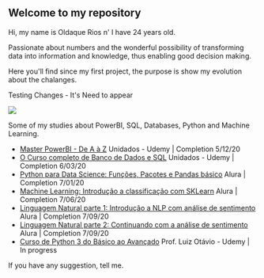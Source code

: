 ## Welcome to my repository

Hi, my name is Oldaque Rios n' I have 24 years old.

Passionate about numbers and the wonderful possibility of transforming data into information and knowledge, thus enabling good decision making.

Here you'll find since my first project, the purpose is show my evolution about the chalanges.

Testing Changes - It's Need to appear

![](https://i.ibb.co/Bn1NfGS/skills-fw.png) 

Some of my studies about PowerBI, SQL, Databases, Python and Machine Learning.

- [Master PowerBI - De A à Z](https://www.udemy.com/certificate/UC-b0297240-1212-4203-91bd-29b4864c0a3e/) Unidados - Udemy | Completion 5/12/20
- [O Curso completo de Banco de Dados e SQL](https://www.udemy.com/certificate/UC-3de4c14e-6333-448a-aac6-0191de7571a7/) Unidados - Udemy | Completion 6/03/20
- [Python para Data Science: Funções, Pacotes e Pandas básico](https://cursos.alura.com.br/certificate/13699c08-cd99-40b4-853d-beacfd6b6883) Alura | Completion 7/01/20
- [Machine Learning: Introdução a classificação com SKLearn](https://cursos.alura.com.br/certificate/10c6fe9a-07a3-4f35-a117-b26dbda24c53) Alura | Completion 7/06/20
- [Linguagem Natural parte 1: Introdução a NLP com análise de sentimento](https://cursos.alura.com.br/certificate/cb9e0fca-382a-49b3-99c4-ecd6320550a4) Alura | Completion 7/09/20
- [Linguagem Natural parte 2: Continuando com a análise de sentimento](https://cursos.alura.com.br/certificate/2be10ee3-5ada-4a5b-86ee-7bce16e326c5) Alura | Completion 7/09/20
- [Curso de Python 3 do Básico ao Avançado](https://www.udemy.com/course/python-3-do-zero-ao-avancado/) Prof. Luiz Otávio - Udemy | In progress

If you have any suggestion, tell me.
